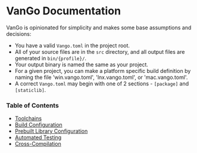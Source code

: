 # VanGo Documentation

VanGo is opinionated for simplicity and makes some base assumptions and decisions:
- You have a valid `Vango.toml` in the project root.
- All of your source files are in the `src` directory, and all output files are generated in `bin/{profile}/`.
- Your output binary is named the same as your project.
- For a given project, you can make a platform specific build definition by naming the file 'win.vango.toml', 'lnx.vango.toml', or 'mac.vango.toml'.
- A correct `Vango.toml` may begin with one of 2 sections - `[package]` and `[staticlib]`.

### Table of Contents
- [Toolchains](toolchains.md)
- [Build Configuration](builds.md)
- [Prebuilt Library Configuration](libraries.md)
- [Automated Testing](testing.md)
- [Cross-Compilation](crosscomp.md)

